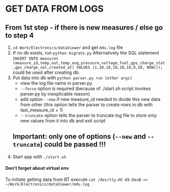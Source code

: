 # GET DATA FROM LOGS

## From 1st step - if there is new measures / else go to step 4
1. `cd Work/Electronics/dataViewer` and get `mdu.log` file
2. If no db exists, run `python migrate.py`
    Alternatively the SQL statement `INSERT INTO measures (measure_id,temp_out,temp_eng,pressure,voltage,fuel,gps_charge_stat,gps_charge_val,created_at) VALUES (1,10,10,10,10,10,0,10, NOW());`
    could be used after creating db.
3. Put data into db with `python parser.py run [other args]`
    - view the log file name in parser.py
    - `--force` option is required
    	(because of ./start.sh script invokes parser.py by inexplicable reason)
    - add option `--new` if new measure_id needed to divide this new data from other
    	(this option tells the parser to create rows in db with last_measure_id + 1)
    - `--truncate` option tells the parser to truncate log file to store only new values from it into db and exit script
    ## Important: only one of options (`--new` and `--truncate`) could be passed !!!
4. Start app with `./start.sh`
#### Don't forget about virtual env

To initiate getting data from BT execute `cat /dev/tty.HC-05-DevB >> ~/Work/Electronics/dataViewer/mdu.log`
